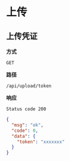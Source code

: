 # 上传

## 上传凭证

**方式**

`GET`

**路径**

`/api/upload/token`

**响应**

`Status code 200`

```json
{
  "msg": "ok",
  "code": 0,
  "data": {
    "token": "xxxxxxx"
  }
}
```
